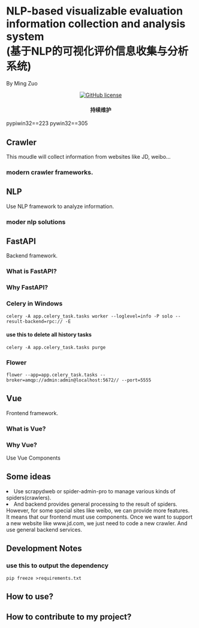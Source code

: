 
<h1>NLP-based visualizable evaluation information collection and analysis system<br>(基于NLP的可视化评价信息收集与分析系统)
</h1>
<p>By Ming Zuo</p>
<p align="center">

  <a href="https://github.com/zm1060/FinalProject/blob/master/LICENSE">
        <img src="https://img.shields.io/bower/l/bootstrap?style=for-the-badge"
             alt="GitHub license">
  </a>
</p>

<h4 align="center">
    <p>持续维护</p>
</h4>

pypiwin32==223
pywin32==305
## Crawler
This moudle will collect information from websites like JD, weibo...
### modern crawler frameworks.


## NLP
Use NLP framework to analyze information.
### moder nlp solutions


## FastAPI
Backend framework.

### What is FastAPI?
### Why FastAPI?

### Celery in Windows
``
 celery -A app.celery_task.tasks worker --loglevel=info -P solo --result-backend=rpc:// -E
``
#### use this to delete all history tasks
``
celery -A app.celery_task.tasks purge 
``
### Flower
``
flower --app=app.celery_task.tasks --broker=amqp://admin:admin@localhost:5672// --port=5555
``

## Vue
Frontend framework.

### What is Vue?
### Why Vue?
Use Vue Components

## Some ideas
<li>Use scrapydweb or spider-admin-pro to manage various kinds of spiders(crawlers).
<li>And backend provides general processing to the result of spiders. However, for some special sites like weibo, we can provide more features.<br>It means that our frontend must use components. Once we want to support a new website like www.jd.com, we just need to code a new crawler. And use general backend services.




## Development Notes
### use this to output the dependency
```
pip freeze >requirements.txt
```
## How to use?

## How to contribute to my project?